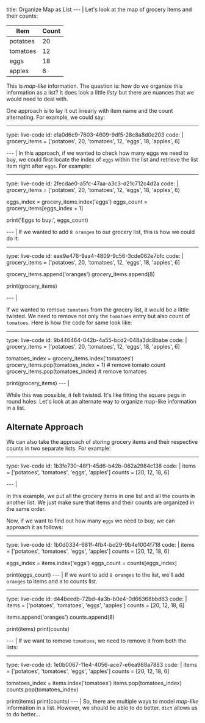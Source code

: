 title: Organize Map as List
--- |
  Let's look at the map of grocery items and their counts:

  | Item | Count |
  | - | - |
  | potatoes | 20 |
  | tomatoes | 12 |
  | eggs | 18 |
  | apples | 6 |

  This is _map-like_ information. The question is: how do we organize this information as a list? It does look a little _listy_ but there are nuances that we would need to deal with.

  One approach is to lay it out linearly with item name and the count alternating. For example, we could say:

---
type: live-code
id: e1a0d6c9-7603-4609-9df5-28c8a8d0e203
code: |
  grocery_items = ['potatoes', 20, 'tomatoes', 12, 'eggs', 18, 'apples', 6]

--- |
  In this approach, if we wanted to check how many eggs we need to buy, we could first locate the index of `eggs` within the list and retrieve the list item right after `eggs`. For example:

---
type: live-code
id: 2fecdae0-a5fc-47aa-a3c3-d21c712c4d2a
code: |
  grocery_items = ['potatoes', 20, 'tomatoes', 12, 'eggs', 18, 'apples', 6]

  eggs_index = grocery_items.index('eggs')
  eggs_count = grocery_items[eggs_index + 1]

  print('Eggs to buy:', eggs_count)

--- |
  If we wanted to add `8 oranges` to our grocery list, this is how we could do it:

---
type: live-code
id: eae9e476-9aa4-4809-9c56-3cde062e7bfc
code: |
  grocery_items = ['potatoes', 20, 'tomatoes', 12, 'eggs', 18, 'apples', 6]

  grocery_items.append('oranges')
  grocery_items.append(8)

  print(grocery_items)

--- |

  If we wanted to remove `tomatoes` from the grocery list, it would be a little twisted. We need to remove not only the `tomatoes` entry but also count of `tomatoes`. Here is how the code for same look like:

---
type: live-code
id: 9b446464-042b-4a55-bcd2-048a3dc8babe
code: |
  grocery_items = ['potatoes', 20, 'tomatoes', 12, 'eggs', 18, 'apples', 6]

  tomatoes_index = grocery_items.index('tomatoes')
  grocery_items.pop(tomatoes_index + 1)   # remove tomato count
  grocery_items.pop(tomatoes_index)       # remove tomatoes

  print(grocery_items)
--- |

  While this was possible, it felt twisted. It's like fitting the square pegs in round holes. Let's look at an alternate way to organize map-like information in a list.

  ## Alternate Approach
  We can also take the approach of storing grocery items and their respective counts in two separate lists. For example:

---
type: live-code
id: 1b3fe730-48f1-45d6-b42b-062a2984c138
code: |
  items = ['potatoes', 'tomatoes', 'eggs', 'apples']
  counts = [20, 12, 18, 6]

--- |

  In this example, we put all the grocery items in one list and all the counts in another list. We just make sure that items and their counts are organized in the same order.

  Now, if we want to find out how many `eggs` we need to buy, we can approach it as follows:

---
type: live-code
id: 1b0d0334-681f-4fb4-bd29-9b4e1004f718
code: |
  items = ['potatoes', 'tomatoes', 'eggs', 'apples']
  counts = [20, 12, 18, 6]

  eggs_index = items.index('eggs')
  eggs_count = counts[eggs_index]

  print(eggs_count)
--- |
  If we want to add `8 oranges` to the list, we'll add `oranges` to items and `8` to counts list.

---
type: live-code
id: d44beedb-72bd-4a3b-b0e4-0d66368bbd63
code: |
  items = ['potatoes', 'tomatoes', 'eggs', 'apples']
  counts = [20, 12, 18, 6]

  items.append('oranges')
  counts.append(8)

  print(items)
  print(counts)

--- |
  If we want to remove `tomatoes`, we need to remove it from both the lists:

---
type: live-code
id: 1e0b0067-11e4-4056-ace7-e6ea988a7883
code: |
  items = ['potatoes', 'tomatoes', 'eggs', 'apples']
  counts = [20, 12, 18, 6]

  tomatoes_index = items.index('tomatoes')
  items.pop(tomatoes_index)
  counts.pop(tomatoes_index)

  print(items)
  print(counts)
--- |
  So, there are multiple ways to model _map-like_ information in a list. However, we should be able to do better. `dict` allows us to do better...
